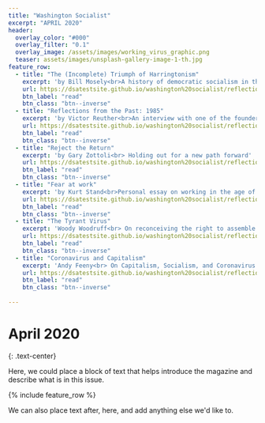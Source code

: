 ```yaml
---
title: "Washington Socialist"
excerpt: "APRIL 2020"
header:
  overlay_color: "#000"
  overlay_filter: "0.1"
  overlay_image: /assets/images/working_virus_graphic.png
  teaser: assets/images/unsplash-gallery-image-1-th.jpg
feature_row:
  - title: "The (Incomplete) Triumph of Harringtonism"
    excerpt: 'by Bill Mosely<br>A history of democratic socialism in the US'
    url: https://dsatestsite.github.io/washington%20socialist/reflections/
    btn_label: "read"
    btn_class: "btn--inverse"
  - title: "Reflections from the Past: 1985"
    excerpt: 'by Victor Reuther<br>An interview with one of the founders of the UAW.' 
    url: https://dsatestsite.github.io/washington%20socialist/reflections/
    btn_label: "read"
    btn_class: "btn--inverse"
  - title: "Reject the Return"
    excerpt: 'by Gary Zottoli<br> Holding out for a new path forward' 
    url: https://dsatestsite.github.io/washington%20socialist/reflections/
    btn_label: "read"
    btn_class: "btn--inverse" 
  - title: "Fear at work"
    excerpt: 'by Kurt Stand<br>Personal essay on working in the age of coronavirus.'
    url: https://dsatestsite.github.io/washington%20socialist/reflections/
    btn_label: "read"
    btn_class: "btn--inverse"
  - title: "The Tyrant Virus"
    excerpt: 'Woody Woodruff<br> On reconceiving the right to assemble.'
    url: https://dsatestsite.github.io/washington%20socialist/reflections/
    btn_label: "read"
    btn_class: "btn--inverse"
  - title: "Coronavirus and Capitalism"
    excerpt: 'Andy Feeny<br> On Capitalism, Socialism, and Coronavirus.'
    url: https://dsatestsite.github.io/washington%20socialist/reflections/
    btn_label: "read"
    btn_class: "btn--inverse"
    
---
```

# April 2020
{: .text-center}


Here, we could place a block of text that helps introduce the magazine and describe what is in this issue.

{% include feature_row %}

We can also place text after, here, and add anything else we'd like to.
